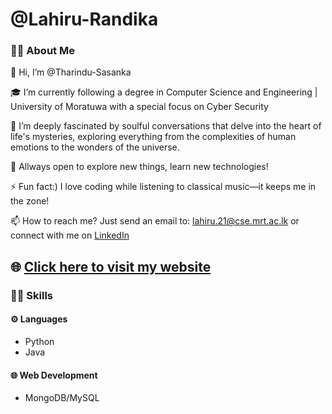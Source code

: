 # @Lahiru-Randika




### 👨‍🚀 About Me
👋 Hi, I’m @Tharindu-Sasanka

🎓 I’m currently following a degree in Computer Science and Engineering | University of Moratuwa with a special focus on Cyber Security

👀 I’m deeply fascinated by soulful conversations that delve into the heart of life's mysteries, exploring everything from the complexities of human emotions to the wonders of the universe.

🚀 Allways open to explore new things, learn new technologies!

⚡ Fun fact:) I love coding while listening to classical music—it keeps me in the zone!

📫 How to reach me? Just send an email to: lahiru.21@cse.mrt.ac.lk or connect with me on <a href="https://www.linkedin.com/in/lahiru-randika-m/" target="_blank">LinkedIn</a>

## 🌐 [Click here to visit my website](https://lahiru-randika.github.io/lahirurandika.github.io/)

### 🧑‍💻 Skills
#### ⚙️ Languages
- Python
- Java


#### 🌐 Web Development
- MongoDB/MySQL

<!--
**Naiya21/Naiya21** is a ✨ _special_ ✨ repository because its `README.md` (this file) appears on your GitHub profile.

Here are some ideas to get you started:

- 🔭 I’m currently working on ...
- 🌱 I’m currently learning ...
- 👯 I’m looking to collaborate on ...
- 🤔 I’m looking for help with ...
- 💬 Ask me about ...
- 📫 How to reach me: ...
- 😄 Pronouns: ...
- ⚡ Fun fact: ...
-->
